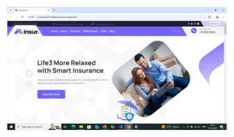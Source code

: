 ![image alt](https://github.com/ishitamangroliya7/Insurance_template_design/blob/7843238da3540a0023eaa6b26f32a564eeb8d4f0/Screenshot%20(49).png)
